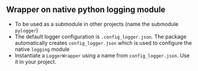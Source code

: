 ## Wrapper on native python logging module

- To be used as a submodule in other projects (name the submodule `pylogger`)
- The default logger configuration is `.config_logger.json`. The package automatically creates `config_logger.json` which is used to configure the native `logging` module
- Instantiate a `LoggerWrapper` using a name from `config_logger.json`. Use it in your project.

